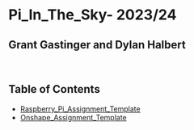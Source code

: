 # Pi_In_The_Sky- 2023/24
## Grant Gastinger and Dylan Halbert
&nbsp;

## Table of Contents
* [Raspberry_Pi_Assignment_Template](#raspberry_pi_assignment_template)
* [Onshape_Assignment_Template](#onshape_assignment_template)

&nbsp;
